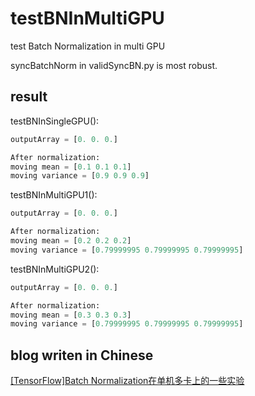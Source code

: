 # testBNInMultiGPU
test Batch Normalization in multi GPU

syncBatchNorm in validSyncBN.py is most robust.

## result
testBNInSingleGPU():
```Python
outputArray = [0. 0. 0.]

After normalization:
moving mean = [0.1 0.1 0.1]
moving variance = [0.9 0.9 0.9]
```

testBNInMultiGPU1():
```Python
outputArray = [0. 0. 0.]

After normalization:
moving mean = [0.2 0.2 0.2]
moving variance = [0.79999995 0.79999995 0.79999995]
```

testBNInMultiGPU2():
```Python
outputArray = [0. 0. 0.]

After normalization:
moving mean = [0.3 0.3 0.3]
moving variance = [0.79999995 0.79999995 0.79999995]
```

## blog writen in Chinese
[[TensorFlow]Batch Normalization在单机多卡上的一些实验](https://zhuanlan.zhihu.com/p/69267784)
